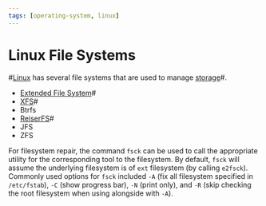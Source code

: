 ```yaml
---
tags: [operating-system, linux]
---
```


# Linux File Systems

#[Linux](202204081225.md) has several file systems that are used to manage
[storage](202202041952.md)#.
- [Extended File System](202202060110.md)#
- [XFS](202202081551.md)#
- Btrfs
- [ReiserFS](202202251417.md)#
- JFS
- ZFS

For filesystem repair, the command `fsck` can be used to call the appropriate
utility for the corresponding tool to the filesystem. By default, `fsck` will
assume the underlying filesystem is of `ext` filesystem (by calling `e2fsck`).
Commonly used options for `fsck` included `-A` (fix all filesystem specified in
`/etc/fstab`), `-C` (show progress bar), `-N` (print only), and `-R` (skip
checking the root filesystem when using alongside with `-A`).
